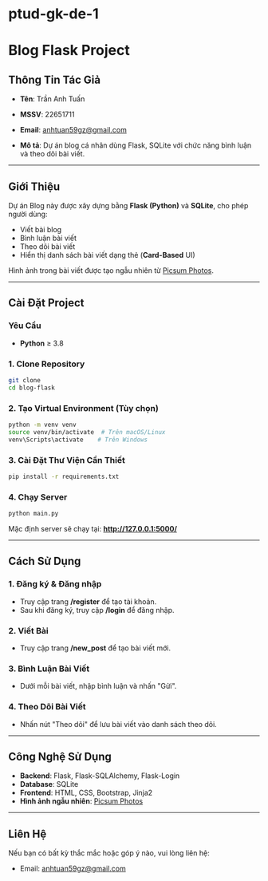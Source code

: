 # ptud-gk-de-1
# Blog Flask Project

## Thông Tin Tác Giả
- **Tên**:  Trần Anh Tuấn
- **MSSV**: 22651711
- **Email**: anhtuan59gz@gmail.com

- **Mô tả**: Dự án blog cá nhân dùng Flask, SQLite với chức năng bình luận và theo dõi bài viết.

---

## Giới Thiệu
Dự án Blog này được xây dựng bằng **Flask (Python)** và **SQLite**, cho phép người dùng:
- Viết bài blog
- Bình luận bài viết
- Theo dõi bài viết
- Hiển thị danh sách bài viết dạng thẻ (**Card-Based** UI)

Hình ảnh trong bài viết được tạo ngẫu nhiên từ [Picsum Photos](https://picsum.photos/).

---

## Cài Đặt Project
### Yêu Cầu
- **Python** ≥ 3.8


### 1. Clone Repository
```bash
git clone 
cd blog-flask
```

### 2. Tạo Virtual Environment (Tùy chọn)
```bash
python -m venv venv
source venv/bin/activate  # Trên macOS/Linux
venv\Scripts\activate    # Trên Windows
```

### 3. Cài Đặt Thư Viện Cần Thiết
```bash
pip install -r requirements.txt
```

### 4. Chạy Server
```bash
python main.py
```
Mặc định server sẽ chạy tại: **http://127.0.0.1:5000/**

---

## Cách Sử Dụng
### 1. Đăng ký & Đăng nhập
- Truy cập trang **/register** để tạo tài khoản.
- Sau khi đăng ký, truy cập **/login** để đăng nhập.

### 2. Viết Bài
- Truy cập trang **/new_post** để tạo bài viết mới.

### 3. Bình Luận Bài Viết
- Dưới mỗi bài viết, nhập bình luận và nhấn "Gửi".

### 4. Theo Dõi Bài Viết
- Nhấn nút "Theo dõi" để lưu bài viết vào danh sách theo dõi.

---

## Công Nghệ Sử Dụng
- **Backend**: Flask, Flask-SQLAlchemy, Flask-Login
- **Database**: SQLite
- **Frontend**: HTML, CSS, Bootstrap, Jinja2
- **Hình ảnh ngẫu nhiên**: [Picsum Photos](https://picsum.photos/)

---

## Liên Hệ
Nếu bạn có bất kỳ thắc mắc hoặc góp ý nào, vui lòng liên hệ:
- Email: anhtuan59gz@gmail.com


